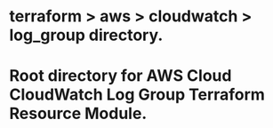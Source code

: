 # terraform > aws > cloudwatch > log_group directory.
# Root directory for AWS Cloud CloudWatch Log Group Terraform Resource Module.